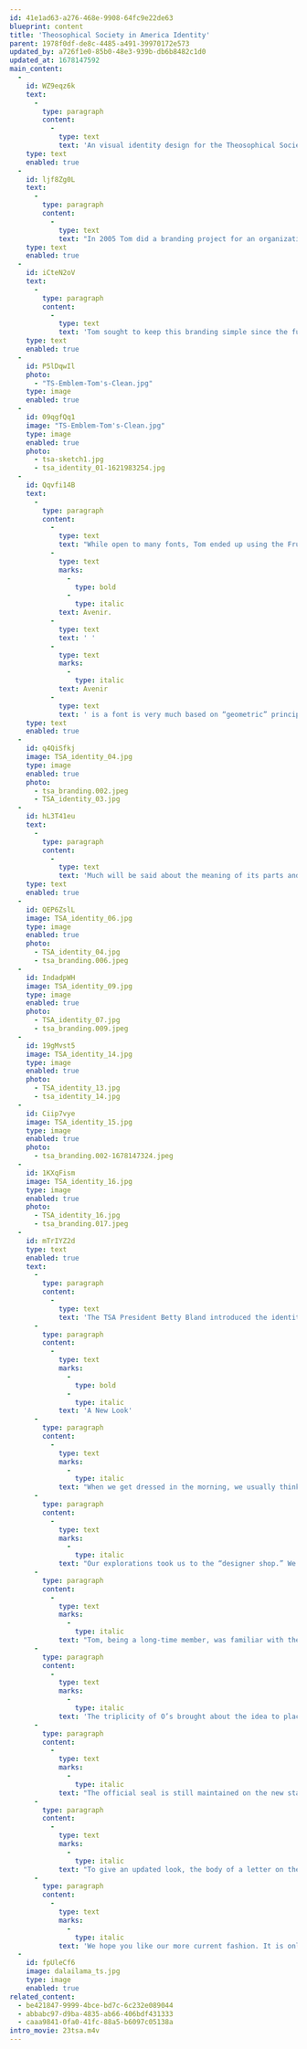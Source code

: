 ```yaml
---
id: 41e1ad63-a276-468e-9908-64fc9e22de63
blueprint: content
title: 'Theosophical Society in America Identity'
parent: 1978f0df-de8c-4485-a491-39970172e573
updated_by: a726f1e0-85b0-48e3-939b-db6b8482c1d0
updated_at: 1678147592
main_content:
  -
    id: WZ9eqz6k
    text:
      -
        type: paragraph
        content:
          -
            type: text
            text: 'An visual identity design for the Theosophical Society of America (TSA).'
    type: text
    enabled: true
  -
    id: ljf8Zg0L
    text:
      -
        type: paragraph
        content:
          -
            type: text
            text: "In 2005 Tom did a branding project for an organization called the Theosophical Society of America—the TSA for short. Briefly speaking, the TSA studies perennial wisdom from a modern, secular perspective.\_\_Its mission is to encourage open-minded inquiry into world religions, philosophy, science, and the arts in order to understand the wisdom of the ages, respect the unity of all life, and help people explore spiritual self-transformation."
    type: text
    enabled: true
  -
    id: iCteN2oV
    text:
      -
        type: paragraph
        content:
          -
            type: text
            text: 'Tom sought to keep this branding simple since the full name is long, yet important for identity. It helped to start by “writing” the full name typographically to discover a potential configured (vs. linear) structure. In addition, he studied the possible alternative by using the original “emblem” for the international theosophical society, along with its parts—especially the two inverted triangles. These two triangles already make a powerful universal symbol, being a representation of the Higher and Lower aspects of nature and being part of that. That study led to adding the triangular symbol for potential integration with the name.'
    type: text
    enabled: true
  -
    id: P5lDqwIl
    photo:
      - "TS-Emblem-Tom's-Clean.jpg"
    type: image
    enabled: true
  -
    id: 09qgfQq1
    image: "TS-Emblem-Tom's-Clean.jpg"
    type: image
    enabled: true
    photo:
      - tsa-sketch1.jpg
      - tsa_identity_01-1621983254.jpg
  -
    id: Qqvfi14B
    text:
      -
        type: paragraph
        content:
          -
            type: text
            text: "While open to many fonts, Tom ended up using the Frutiger font called\_"
          -
            type: text
            marks:
              -
                type: bold
              -
                type: italic
            text: Avenir.
          -
            type: text
            text: ' '
          -
            type: text
            marks:
              -
                type: italic
            text: Avenir
          -
            type: text
            text: ' is a font is very much based on “geometric” principles, while it also reflects “modernism” in its design. This search eventually led design to a configurative grouping that also sought to integrate the triangle with the words themselves:'
    type: text
    enabled: true
  -
    id: q4QiSfkj
    image: TSA_identity_04.jpg
    type: image
    enabled: true
    photo:
      - tsa_branding.002.jpeg
      - TSA_identity_03.jpg
  -
    id: hL3T41eu
    text:
      -
        type: paragraph
        content:
          -
            type: text
            text: 'Much will be said about the meaning of its parts and its constellation. Rather important, however, is the fact that this configuration was the use of the “Golden Ration” proportion system. This system, based on the Greek letter Phi as a special number that approximately equals 1.618, is also known as the Golden Section, Golden Mean, Golden Rule, Divine Proportion. This proportion system is known in mathematics as the “Fibonacci sequence”—but significant in that it is naturally found as a reoccurring sequence of numbers found everywhere in nature, such as in the seashell, the leaves on a tree, human form, etc. Furthermore, the Fibonacci sequence is the sum of the two numbers before it: 0, 1,1, 2, 3, 5, 8, 13, 21, and so on, to infinity. The Greeks named this mathematical principle as the so-called “Golden Ratio”. In turn it has been used in design objects by cultures from around all the world. Its proportional qualities is also withing us, as we sense this intuitively, but can be proven scientifically, as mathematicians have shown throughout the ages. Science tell us it’s embedded not only within each of us, but in all of nature, in the world we live in, and in all of the universe we are part of.'
    type: text
    enabled: true
  -
    id: QEP6ZslL
    image: TSA_identity_06.jpg
    type: image
    enabled: true
    photo:
      - TSA_identity_04.jpg
      - tsa_branding.006.jpeg
  -
    id: IndadpWH
    image: TSA_identity_09.jpg
    type: image
    enabled: true
    photo:
      - TSA_identity_07.jpg
      - tsa_branding.009.jpeg
  -
    id: 19gMvst5
    image: TSA_identity_14.jpg
    type: image
    enabled: true
    photo:
      - TSA_identity_13.jpg
      - tsa_identity_14.jpg
  -
    id: Ciip7vye
    image: TSA_identity_15.jpg
    type: image
    enabled: true
    photo:
      - tsa_branding.002-1678147324.jpeg
  -
    id: 1KXqFism
    image: TSA_identity_16.jpg
    type: image
    enabled: true
    photo:
      - TSA_identity_16.jpg
      - tsa_branding.017.jpeg
  -
    id: mTrIYZ2d
    type: text
    enabled: true
    text:
      -
        type: paragraph
        content:
          -
            type: text
            text: 'The TSA President Betty Bland introduced the identity design to its members:'
      -
        type: paragraph
        content:
          -
            type: text
            marks:
              -
                type: bold
              -
                type: italic
            text: 'A New Look'
      -
        type: paragraph
        content:
          -
            type: text
            marks:
              -
                type: italic
            text: "When we get dressed in the morning, we usually think about what we will be doing that day, who we will be meeting, and what overall image we would like to portray. A new look usually gives us a lift and puts a little more bounce in our step. At Olcott, your national center, the staff has been looking for ways to give the Society a little more bounce in the way that it meets the public. We have considered what image would best represent us to new seekers who might be attracted and want to become a part of us.\_"
      -
        type: paragraph
        content:
          -
            type: text
            marks:
              -
                type: italic
            text: "Our explorations took us to the “designer shop.” We didn’t want just any look; we wanted to have that special flair that bespeaks care and forethought to the overall appearance. We were fortunate enough to have former national board member Tom Ockerse, also former head of the School of Design at Rhode Island School of Design, to offer us help in developing our visual image.\_"
      -
        type: paragraph
        content:
          -
            type: text
            marks:
              -
                type: italic
            text: "Tom, being a long-time member, was familiar with the mission of the Society, but he was challenged with how one might get the idea across symbolically. He explored different ways of writing the name, “the Theosophical Society in America”, a mouthful which alone is enough to scare off some timid souls. As he worked with it, he discovered that parts of the name could be juxtaposed so that the O’s in Theosophy and Society could be placed over each other in such a way as to form a triangle. Interestingly, when written in all caps, this arrangement actually makes the name easier to read.\_"
      -
        type: paragraph
        content:
          -
            type: text
            marks:
              -
                type: italic
            text: 'The triplicity of O’s brought about the idea to place their smaller reflection above them, seen as three dots. Now there were two triangles, slight but present, with many implied meanings—as above so below, 3 objects, 3 fundamental propositions, etc. And a bonus appeared in that this pattern of three dots was used by Master KH as a postscript incorporated into his signature, thus subtly evoking the energy of the early founders.'
      -
        type: paragraph
        content:
          -
            type: text
            marks:
              -
                type: italic
            text: "The official seal is still maintained on the new stationary design, but more as an official coat of arms than the primary focus. It gives a feeling of being well established and also provides the clear link with our history and International Headquarters at Adyar.\_"
      -
        type: paragraph
        content:
          -
            type: text
            marks:
              -
                type: italic
            text: "To give an updated look, the body of a letter on the new stationary will have slightly more than a two-inch left-hand margin so that the edge of text falls directly in line with “in America.”\_\_The right-hand margin will be ragged and only about a half inch wide in order to have adequate spacing for the body of the letter. This gives a fresh and modern look to our correspondence."
      -
        type: paragraph
        content:
          -
            type: text
            marks:
              -
                type: italic
            text: 'We hope you like our more current fashion. It is only the beginning of exploring iterations of our new look as it will soon be translated into mailings, advertisements, website, and more. Tom will evaluate each aspect of our visual image as it comes up for review, in order to apply this new visual language as it unfolds in our many applications. Soon we will have a whole new wardrobe with a unified look that we hope will attract positive attention from interested seekers.'
  -
    id: fpUleCf6
    image: dalailama_ts.jpg
    type: image
    enabled: true
related_content:
  - be421847-9999-4bce-bd7c-6c232e089044
  - abbabc97-d9ba-4835-ab66-406bdf431333
  - caaa9841-0fa0-41fc-88a5-b6097c05138a
intro_movie: 23tsa.m4v
---
```

